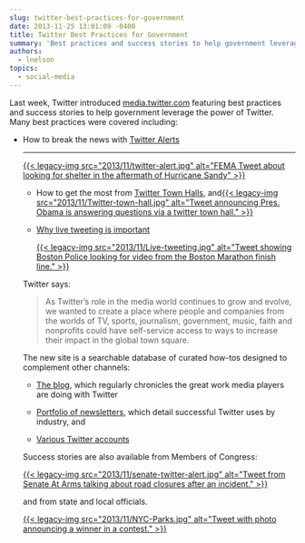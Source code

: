 ```yaml
---
slug: twitter-best-practices-for-government
date: 2013-11-25 13:01:09 -0400
title: Twitter Best Practices for Government
summary: 'Best practices and success stories to help government leverage the power of Twitter'
authors:
  - lnelson
topics:
  - social-media
---
```



Last week, Twitter introduced <a href="https://media.twitter.com/">media.twitter.com</a> featuring best practices and success stories to help government leverage the power of Twitter. Many best practices were covered  including:

  * How to break the news with [Twitter Alerts](https://media.twitter.com/best-practice/twitter-alerts)

    * * *

    [{{< legacy-img src="2013/11/twitter-alert.jpg" alt="FEMA Tweet about looking for shelter in the aftermath of Hurricane Sandy" >}}](https://s3.amazonaws.com/digitalgov/_legacy-img/2013/11/twitter-alert.jpg) </li>

      * How to get the most from <a href="https://media.twitter.com/best-practice/twitter-town-hall" target="_blank">Twitter Town Halls</a>, and[{{< legacy-img src="2013/11/Twitter-town-hall.jpg" alt="Tweet announcing Pres. Obama is answering questions via a twitter town hall." >}}](https://s3.amazonaws.com/digitalgov/_legacy-img/2013/11/Twitter-town-hall.jpg)
      * <p>
          <a href="https://media.twitter.com/best-practice/why-live-tweeting-is-important-for-government" target="_blank">Why live tweeting is important</a>
        </p>

        [{{< legacy-img src="2013/11/Live-tweeting.jpg" alt="Tweet showing Boston Police looking for video from the Boston Marathon finish line." >}}](https://s3.amazonaws.com/digitalgov/_legacy-img/2013/11/Live-tweeting.jpg)</li> </ul>

        Twitter says:

        > <p>
        >   As Twitter’s role in the media world continues to grow and evolve, we wanted to create a place where people and companies from the worlds of TV, sports, journalism, government, music, faith and nonprofits could have self-service access to ways to increase their impact in the global town square.
        > </p>

        The new site is a searchable database of curated  how-tos designed to complement other channels:

          * <p>
              <a href="https://blog.twitter.com/" target="_blank">The blog</a>, which regularly chronicles the great work media players are doing with Twitter
            </p>

          * <p>
              <a href="https://twitter.twimg.com/medianewsletter?elq=e0e6d2ada2744c61895109752ffb1075&elqCampaignId=508" target="_blank">Portfolio of newsletters</a>, which detail successful Twitter uses by industry, and
            </p>

          * <p>
              <a href="https://twitter.com/gov" target="_blank">Various Twitter accounts</a>
            </p>

        Success stories are also available from Members of Congress:

        [{{< legacy-img src="2013/11/senate-twitter-alert.jpg" alt="Tweet from Senate At Arms talking about road closures after an incident." >}}](https://s3.amazonaws.com/digitalgov/_legacy-img/2013/11/senate-twitter-alert.jpg)

        and from state and local officials.

        [{{< legacy-img src="2013/11/NYC-Parks.jpg" alt="Tweet with photo announcing a winner in a contest." >}}](https://s3.amazonaws.com/digitalgov/_legacy-img/2013/11/NYC-Parks.jpg)
